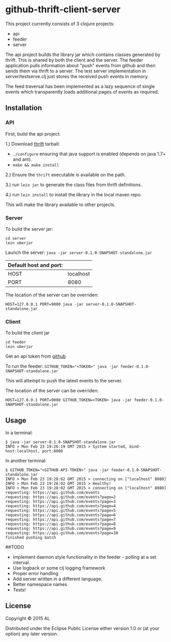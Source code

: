 # github-thrift-client-server

This project currently consists of 3 clojure projects:

 - api     
 - feeder
 - server

The api project builds the library jar which contains classes generated by thrift. This is shared by both the client and the server. The feeder application pulls information about "push" events from github and then sends them via thrift to a server. The test server implementation in server/testserve.clj just stores the received push events in memory.  

The feed traversal has been implemented as a lazy sequence of single events which transparently loads additional pages of events as required. 

## Installation

### API

First, build the api project:

1.) Download [thrift](http://thrift.apache.org/) tarball:
   * `./configure` ensuring that java support is enabled (depends on java 1.7+ and ant).
   * `make && make install`

2.) Ensure the `thrift` executable is available on the path.

3.) run `lein jar` to generate the class files from thrift definitions.

4.) run `lein install` to install the library in the local maven repo.

This will make the library available to other projects.

### Server

To build the server jar:

```
cd server
lein uberjar
```

Launch the server: `java -jar server-0.1.0-SNAPSHOT-standalone.jar`

|Default host and port: ||
|-----|---------| 
|HOST |localhost|
|PORT |8080     |

The location of the server can be overriden:

`HOST=127.0.0.1 PORT=9000 java -jar server-0.1.0-SNAPSHOT-standalone.jar`

### Client

To build the client jar 

```
cd feeder
lein uberjar
```

Get an api token from [github](https://github.com/blog/1509-personal-api-tokens)

To run the feeder: `GITHUB_TOKEN="<TOKEN>" java -jar feeder-0.1.0-SNAPSHOT-standalone.jar`

This will attempt to push the latest events to the server.

The location of the server can be overriden:

`HOST=127.0.0.1 PORT=9000 GITHUB_TOKEN=<TOKEN> java -jar feeder-0.1.0-SNAPSHOT-standalone.jar`

## Usage

In a terminal:

```
$ java -jar server-0.1.0-SNAPSHOT-standalone.jar 
INFO > Mon Feb 23 19:26:19 GMT 2015 > System started, bind-host:localhost, port:8080
```

In another terminal:

```
$ GITHUB_TOKEN="<GITHUB-API-TOKEN>" java -jar feeder-0.1.0-SNAPSHOT-standalone.jar 
INFO > Mon Feb 23 19:28:02 GMT 2015 > connecting on ["localhost" 8080]
INFO > Mon Feb 23 19:28:02 GMT 2015 > Healthy!
INFO > Mon Feb 23 19:28:02 GMT 2015 > connecting on ["localhost" 8080]
requesting: https://api.github.com/events
requesting: https://api.github.com/events?page=2
requesting: https://api.github.com/events?page=3
requesting: https://api.github.com/events?page=4
requesting: https://api.github.com/events?page=5
requesting: https://api.github.com/events?page=6
requesting: https://api.github.com/events?page=7
requesting: https://api.github.com/events?page=8
requesting: https://api.github.com/events?page=9
requesting: https://api.github.com/events?page=10
finished pushing batch
```

##TODO

* Implement daemon style functionality in the feeder - polling at a set interval.
* Use logback or some clj logging framework 
* Proper error handling
* Add server written in a different language.
* Better namespace names
* Tests!

## License

Copyright © 2015 AL

Distributed under the Eclipse Public License either version 1.0 or (at
your option) any later version.
